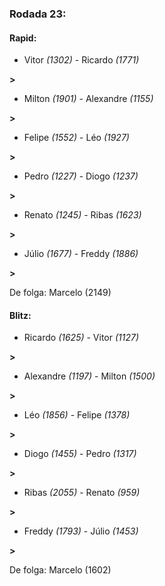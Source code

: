 ### Rodada 23:

#### Rapid:

* Vitor *(1302)*     -     Ricardo *(1771)*

 **>** 
* Milton *(1901)*     -     Alexandre *(1155)*

 **>** 
* Felipe *(1552)*     -     Léo *(1927)*

 **>** 
* Pedro *(1227)*     -     Diogo *(1237)*

 **>** 
* Renato *(1245)*     -     Ribas *(1623)*

 **>** 
* Júlio *(1677)*     -     Freddy *(1886)*

 **>** 

De folga: Marcelo (2149)

#### Blitz:

* Ricardo *(1625)*     -     Vitor *(1127)*

 **>** 
* Alexandre *(1197)*     -     Milton *(1500)*

 **>** 
* Léo *(1856)*     -     Felipe *(1378)*

 **>** 
* Diogo *(1455)*     -     Pedro *(1317)*

 **>** 
* Ribas *(2055)*     -     Renato *(959)*

 **>** 
* Freddy *(1793)*     -     Júlio *(1453)*

 **>** 

De folga: Marcelo (1602)

